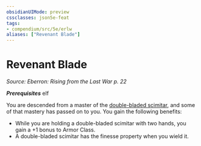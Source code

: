 ```yaml
---
obsidianUIMode: preview
cssclasses: json5e-feat
tags:
- compendium/src/5e/erlw
aliases: ["Revenant Blade"]
---
```

# Revenant Blade
*Source: Eberron: Rising from the Last War p. 22*  

***Prerequisites*** elf

You are descended from a master of the [double-bladed scimitar](double-bladed-scimitar-erlw.md#), and some of that mastery has passed on to you. You gain the following benefits:

- While you are holding a double-bladed scimitar with two hands, you gain a +1 bonus to Armor Class.  
- A double-bladed scimitar has the finesse property when you wield it.